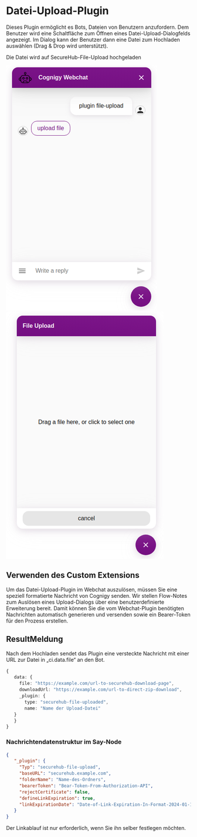 # Datei-Upload-Plugin

Dieses Plugin ermöglicht es Bots, Dateien von Benutzern anzufordern.
Dem Benutzer wird eine Schaltfläche zum Öffnen eines Datei-Upload-Dialogfelds angezeigt.
Im Dialog kann der Benutzer dann eine Datei zum Hochladen auswählen (Drag & Drop wird unterstützt).

Die Datei wird auf SecureHub-File-Upload hochgeladen

![Schaltfläche zum Hochladen von Dateien](./docs/file-upload-button.png)
![Datei-Upload-Dialog](./docs/file-upload-dialog.png)

## Verwenden des Custom Extensions
Um das Datei-Upload-Plugin im Webchat auszulösen, müssen Sie eine speziell formatierte Nachricht von Cognigy senden.
Wir stellen Flow-Notes zum Auslösen eines Upload-Dialogs über eine benutzerdefinierte Erweiterung bereit. Damit können Sie die vom Webchat-Plugin benötigten Nachrichten automatisch generieren und versenden sowie ein Bearer-Token für den Prozess erstellen.

## ResultMeldung
Nach dem Hochladen sendet das Plugin eine versteckte Nachricht mit einer URL zur Datei in „ci.data.file“ an den Bot.
```typescript
{
   data: {
     file: "https://example.com/url-to-securehub-download-page",
     downloadUrl: "https://example.com/url-to-direct-zip-download",
     _plugin: {
       type: "securehub-file-uploaded",
       name: "Name der Upload-Datei"
   }
   }
}
```

### Nachrichtendatenstruktur im Say-Node

```json
{
   "_plugin": {
     "Typ": "securehub-file-upload",
     "baseURL": "securehub.example.com",
     "folderName": "Name-des-Ordners",
     "bearerToken": "Bear-Token-From-Authorization-API",
     "rejectCertificate": false,
     "defineLinkExpiration": true,
     "linkExpirationDate": "Date-of-Link-Expiration-In-Format-2024-01-15T11:54:34Z"
   }
}
```
Der Linkablauf ist nur erforderlich, wenn Sie ihn selber festlegen möchten.